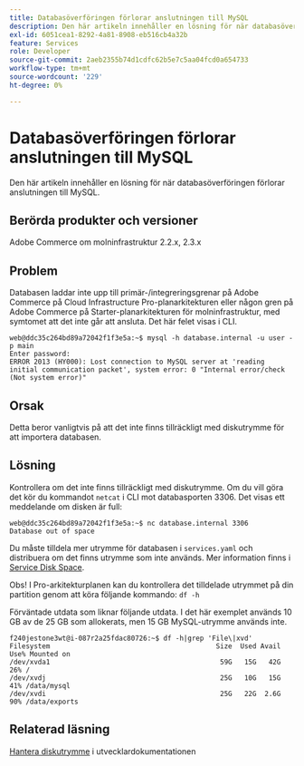 ```yaml
---
title: Databasöverföringen förlorar anslutningen till MySQL
description: Den här artikeln innehåller en lösning för när databasöverföringen förlorar anslutningen till MySQL.
exl-id: 6051cea1-8292-4a81-8908-eb516cb4a32b
feature: Services
role: Developer
source-git-commit: 2aeb2355b74d1cdfc62b5e7c5aa04fcd0a654733
workflow-type: tm+mt
source-wordcount: '229'
ht-degree: 0%

---
```


# Databasöverföringen förlorar anslutningen till MySQL

Den här artikeln innehåller en lösning för när databasöverföringen förlorar anslutningen till MySQL.

## Berörda produkter och versioner

Adobe Commerce om molninfrastruktur 2.2.x, 2.3.x

## Problem

Databasen laddar inte upp till primär-/integreringsgrenar på Adobe Commerce på Cloud Infrastructure Pro-planarkitekturen eller någon gren på Adobe Commerce på Starter-planarkitekturen för molninfrastruktur, med symtomet att det inte går att ansluta. Det här felet visas i CLI.

```
web@ddc35c264bd89a72042f1f3e5a:~$ mysql -h database.internal -u user -p main
Enter password:
ERROR 2013 (HY000): Lost connection to MySQL server at 'reading initial communication packet', system error: 0 "Internal error/check (Not system error)"
```

## Orsak

Detta beror vanligtvis på att det inte finns tillräckligt med diskutrymme för att importera databasen.

## Lösning

Kontrollera om det inte finns tillräckligt med diskutrymme. Om du vill göra det kör du kommandot `netcat` i CLI mot databasporten 3306. Det visas ett meddelande om disken är full:

```
web@ddc35c264bd89a72042f1f3e5a:~$ nc database.internal 3306
Database out of space
```

Du måste tilldela mer utrymme för databasen i `services.yaml` och distribuera om det finns utrymme som inte används. Mer information finns i [Service Disk Space](https://experienceleague.adobe.com/en/docs/commerce-cloud-service/user-guide/develop/storage/manage-disk-space#service-disk-space).

Obs! I Pro-arkitekturplanen kan du kontrollera det tilldelade utrymmet på din partition genom att köra följande kommando: `df -h`

Förväntade utdata som liknar följande utdata. I det här exemplet används 10 GB av de 25 GB som allokerats, men 15 GB MySQL-utrymme används inte.

```
f240jestone3wt@i-087r2a25fdac80726:~$ df -h|grep 'File\|xvd'
Filesystem                                         Size  Used Avail Use% Mounted on
/dev/xvda1                                          59G   15G   42G  26% /
/dev/xvdj                                           25G   10G   15G  41% /data/mysql
/dev/xvdi                                           25G   22G  2.6G  90% /data/exports
```

## Relaterad läsning

[Hantera diskutrymme](https://experienceleague.adobe.com/en/docs/commerce-cloud-service/user-guide/develop/storage/manage-disk-space) i utvecklardokumentationen
